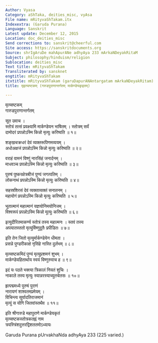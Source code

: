 ```yaml
---
Author: Vyasa
Category: aShTaka, deities_misc, vyAsa
File name: mRityvaShTakam.itx
Indexextra: (Garuda Purana)
Language: Sanskrit
Latest update: December 12, 2015
Location: doc_deities_misc
Send corrections to: sanskrit@cheerful.com
Site access: https://sanskritdocuments.org
Source: shrIgAruDe mahApurANe adhyAya 233 mArkaNDeyakRitaM
Subject: philosophy/hinduism/religion
Sublocation: deities_misc
Text title: mRityvaShTakam
Transliterated by: sansknet
engtitle: mRityvaShTakam
itxtitle: mRityvaShTakam (garuDapurANAntargatam mArkaNDeyakRitam)
title: मृइत्य्वष्टकम् (गरुडपुराणान्तर्गतम् मार्कण्डेयकृइतम्)

---
```

  
 मृत्य्वष्टकम्   
गारुडपुराणान्तर्गतम्  
  
सूत उवाच ।  
स्तोत्रं तत्सं प्रवक्ष्यामि मार्कण्डेयन भाषितम् । स्तोत्रम् सर्वं  
दामोदरं प्रपन्नोऽस्मि किन्नो मृत्युः करिष्यति ॥ १॥  
  
शङ्खचक्रधरं देवं व्यक्तरूपिणमव्ययम् ।  
अधोअक्षजं प्रपन्नोऽस्मि किन्नो मृत्युः करिष्यति ॥ २॥  
  
वराहं वामनं विष्णुं नारसिंहं जनार्दनम् ।  
माधवञ्च प्रपन्नोऽस्मि किन्नो मृत्युः करिष्यति ॥ ३॥  
  
पुरुषं पुष्करक्षेत्रबीजं पुण्यं जगत्पतिम् ।  
लोकनाथं प्रपन्नोऽस्मि किन्नो मृत्युः करिष्यति ॥ ४॥  
  
सहस्रशिरसं देवं व्यक्ताव्यक्तं सनातनम् ।  
महायोगं प्रपन्नोऽस्मि किन्नो मृत्युः करिष्यति ॥ ५॥  
  
भूतात्मानं महात्मानं यज्ञयोनिमयोनिजम् ।  
विश्वरूपं प्रपन्नोऽस्मि किन्नो मूत्युः करिष्यति ॥ ६॥  
  
इत्युदीरितमाकर्ण्य स्तोत्रं तस्य महात्मनः । स्तवं तस्य  
अपयातस्ततो मृत्युर्विष्णुदूतैः प्रपीडितः ॥ ७॥  
  
इति तेन जितो मृत्युर्मार्कण्डेयेन धीमता ।  
प्रसन्ने पुण्डरीकाक्षे नृसिंहे नास्ति दुर्लभम् ॥ ८॥  
  
मृत्य्वष्टकमिदं पुण्यं मृत्युप्रशमनं शुभम् ।  
मार्कण्डेयहितार्थाय स्वयं विष्णुरुवाच ह ॥ ९॥  
  
इदं यः पठते भक्त्या त्रिकालं नियतं शुचिः ।  
नाकाले तस्य मृत्युः स्यान्नरस्याच्युतचेतसः ॥ १०॥  
  
हृत्पद्ममध्ये पुरुषं पुराणं  
          नारायणं शाश्वतमप्रमेयम् ।  
विचिन्त्य सूर्यादतिराजमानं  
          मृत्युं स योगि जितवांस्तथैव ॥ ११॥  
  
इति श्रीगारुडे महापुराणे मार्कण्डेयकृतं   
मृत्य्वष्टकस्तोत्रकतह्नं नाम   
त्रयस्त्रिंशदुत्तरद्विशततमोऽध्यायः  
  
  
Garuda Purana pUrvakhaNda adhyAya 233 (225 varied.)  
  
